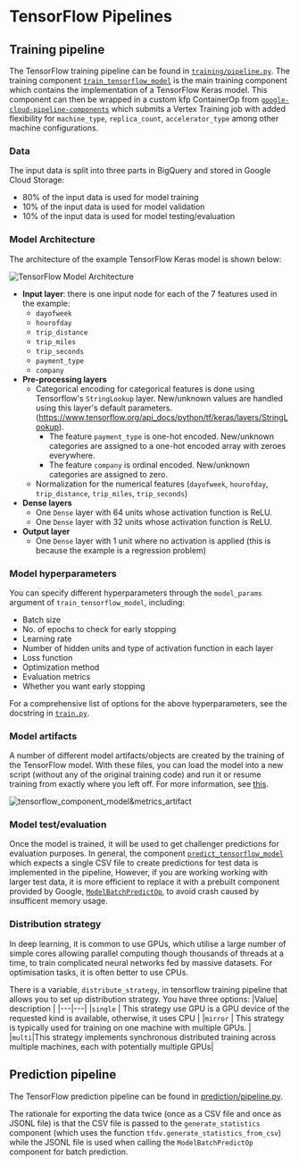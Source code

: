<!-- 
Copyright 2022 Google LLC

Licensed under the Apache License, Version 2.0 (the "License");
you may not use this file except in compliance with the License.
You may obtain a copy of the License at

    https://www.apache.org/licenses/LICENSE-2.0

Unless required by applicable law or agreed to in writing, software
distributed under the License is distributed on an "AS IS" BASIS,
WITHOUT WARRANTIES OR CONDITIONS OF ANY KIND, either express or implied.
See the License for the specific language governing permissions and
limitations under the License.
 -->
# TensorFlow Pipelines

## Training pipeline
The TensorFlow training pipeline can be found in [`training/pipeline.py`](training/pipeline.py). The training component [`train_tensorflow_model`](../../../pipeline_components/_tensorflow/_tensorflow/train/component.py) is the main training component which contains the implementation of a TensorFlow Keras model.
This component can then be wrapped in a custom kfp ContainerOp from [`google-cloud-pipeline-components`](https://github.com/kubeflow/pipelines/blob/master/components/google-cloud/google_cloud_pipeline_components/experimental/custom_job/utils.py) which submits a Vertex Training job with added flexibility for `machine_type`, `replica_count`, `accelerator_type` among other machine configurations. 

### Data
The input data is split into three parts in BigQuery and stored in Google Cloud Storage: 
- 80% of the input data is used for model training
- 10% of the input data is used for model validation
- 10% of the input data is used for model testing/evaluation

### Model Architecture
The architecture of the example TensorFlow Keras model is shown below:

![TensorFlow Model Architecture](../../docs/images/tf_model_architecture.png)

- **Input layer**: there is one input node for each of the 7 features used in the example:
    - `dayofweek`
    - `hourofday`
    - `trip_distance`
    - `trip_miles`
    - `trip_seconds`
    - `payment_type`
    - `company`
- **Pre-processing layers**
    - Categorical encoding for categorical features is done using Tensorflow's `StringLookup` layer. New/unknown values are handled using this layer's default parameters. (https://www.tensorflow.org/api_docs/python/tf/keras/layers/StringLookup). 
        - The feature `payment_type` is one-hot encoded. New/unknown categories are assigned to a one-hot encoded array with zeroes everywhere. 
        - The feature `company` is ordinal encoded. New/unknown categories are assigned to zero.  
    - Normalization for the numerical features (`dayofweek`, `hourofday`, `trip_distance`, `trip_miles`, `trip_seconds`)
- **Dense layers**
    - One `Dense` layer with 64 units whose activation function is ReLU. 
    - One `Dense` layer with 32 units whose activation function is ReLU.
- **Output layer**
    - One `Dense` layer with 1 unit where no activation is applied (this is because the example is a regression problem)


### Model hyperparameters
You can specify different hyperparameters through the `model_params` argument of `train_tensorflow_model`, including:
- Batch size
- No. of epochs to check for early stopping
- Learning rate
- Number of hidden units and type of activation function in each layer
- Loss function
- Optimization method
- Evaluation metrics
- Whether you want early stopping

For a comprehensive list of options for the above hyperparameters, see the docstring in [`train.py`](../../../pipeline_components/_tensorflow/_tensorflow/train/component.py). 

### Model artifacts
A number of different model artifacts/objects are created by the training of the TensorFlow model. With these files, you can load the model into a new script (without any of the original training code) and run it or resume training from exactly where you left off. For more information, see [this](https://www.tensorflow.org/api_docs/python/tf/keras/models/save_model). 


![tensorflow_component_model&metrics_artifact](../../docs/images/tensorflow_component_model&metrics_artifact.png)
### Model test/evaluation
Once the model is trained, it will be used to get challenger predictions for evaluation purposes. In general, the component [`predict_tensorflow_model`](../kfp_components/tensorflow/predict.py)
which expects a single CSV file to create predictions for test data is implemented in the pipeline, However, if you are working working with larger test data, it is more efficient to 
replace it with a prebuilt component provided by Google, [`ModelBatchPredictOp`](https://google-cloud-pipeline-components.readthedocs.io/en/google-cloud-pipeline-components-0.2.1/google_cloud_pipeline_components.aiplatform.html), 
to avoid crash caused by insufficent memory usage.

### Distribution strategy
In deep learning, it is common to use GPUs, which utilise a large number of simple cores allowing parallel computing though thousands of threads at a time, to train complicated neural networks fed by massive datasets.
For optimisation tasks, it is often better to use CPUs.

 There is a variable, `distribute_strategy`, in tensorflow training pipeline that allows you to set up distribution strategy. You have three options:
|Value| description |
|---|---|
|`single` | This strategy use GPU is a GPU device of the requested kind is available, otherwise, it uses CPU |
|`mirror` | This strategy is typically used for training on one machine with multiple GPUs. |
|`multi`|This strategy implements synchronous distributed training across multiple machines, each with potentially multiple GPUs|

## Prediction pipeline
The TensorFlow prediction pipeline can be found in [prediction/pipeline.py](prediction/pipeline.py). 

The rationale for exporting the data twice (once as a CSV file and once as JSONL file) is that the CSV file is passed to the `generate_statistics` component (which uses the function `tfdv.generate_statistics_from_csv`) while the JSONL file is used when calling the `ModelBatchPredictOp` component for batch prediction. 
